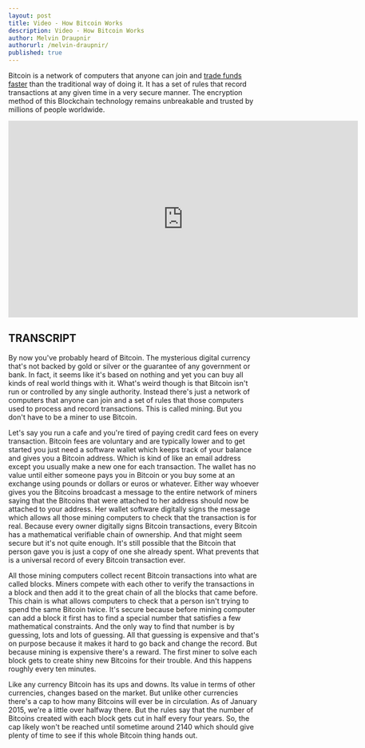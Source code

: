 ```yaml
---
layout: post
title: Video - How Bitcoin Works
description: Video - How Bitcoin Works
author: Melvin Draupnir
authorurl: /melvin-draupnir/
published: true
---
```


<p>Bitcoin is a network of computers that anyone can join and <a href="/blockchain-use-to-allow-faster-overseas-remittance/">trade funds faster</a> than the traditional way of doing it. It has a set of rules that record transactions at any given time in a very secure manner. The encryption method of this Blockchain technology remains unbreakable and trusted by millions of people worldwide.</p>

<center><iframe width="700" height="394" src="https://www.youtube.com/embed/5LMS0PIzGh8" frameborder="0" allowfullscreen></iframe></center>

<h2>TRANSCRIPT</h2>
<p>By now you've probably heard of Bitcoin.  The mysterious digital currency that's not backed by gold or silver or the guarantee of any government or bank.  In fact, it seems like it's based on nothing and yet you can buy all kinds of real world things with it.  What's weird though is that Bitcoin isn't run or controlled by any single authority.  Instead there's just a network of computers that anyone can join and a set of rules that those computers used to process and record transactions.  This is called mining.  But you don't have to be a miner to use Bitcoin.
<p>Let's say you run a cafe and you're tired of paying credit card fees on every transaction.  Bitcoin fees are voluntary and are typically lower and to get started you just need a software wallet which keeps track of your balance and gives you a Bitcoin address.  Which is kind of like an email address except you usually make a new one for each transaction.  The wallet has no value until either someone pays you in Bitcoin or you buy some at an exchange using pounds or dollars or euros or whatever.  Either way whoever gives you the Bitcoins broadcast a message to the entire network of miners saying that the Bitcoins that were attached to her address should now be attached to your address.  Her wallet software digitally signs the message which allows all those mining computers to check that the transaction is for real.  Because every owner digitally signs Bitcoin transactions, every Bitcoin has a mathematical verifiable chain of ownership.  And that might seem secure but it's not quite enough.  It's still possible that the Bitcoin that person gave you is just a copy of one she already spent.  What prevents that is a universal record of every Bitcoin transaction ever.
<p>All those mining computers collect recent Bitcoin transactions into what are called blocks.  Miners compete with each other to verify the transactions in a block and then add it to the great chain of all the blocks that came before.  This chain is what allows computers to check that a person isn't trying to spend the same Bitcoin twice.  It's secure because before mining computer can add a block it first has to find a special number that satisfies a few mathematical constraints.  And the only way to find that number is by guessing, lots and lots of guessing.  All that guessing is expensive and that's on purpose because it makes it hard to go back and change the record.  But because mining is expensive there's a reward.  The first miner to solve each block gets to create shiny new Bitcoins for their trouble.  And this happens roughly every ten minutes.
<p>Like any currency Bitcoin has its ups and downs.  Its value in terms of other currencies, changes based on the market.  But unlike other currencies there's a cap to how many Bitcoins will ever be in circulation.  As of January 2015, we're a little over halfway there.  But the rules say that the number of Bitcoins created with each block gets cut in half every four years.  So, the cap likely won't be reached until sometime around 2140 which should give plenty of time to see if this whole Bitcoin thing hands out.
